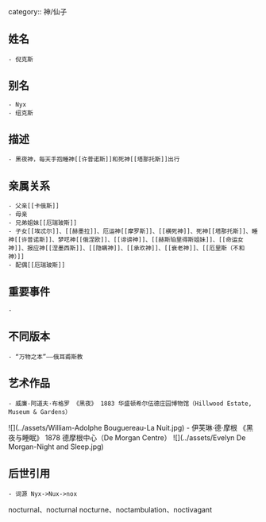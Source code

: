 category:: 神/仙子
## 姓名
	- 倪克斯
## 别名
	- Nyx
	- 纽克斯
## 描述
	- 黑夜神，每天手抱睡神[[许普诺斯]]和死神[[塔那托斯]]出行
## 亲属关系
	- 父亲[[卡俄斯]]
	- 母亲
	- 兄弟姐妹[[厄瑞玻斯]]
	- 子女[[埃忒尔]]、[[赫墨拉]]、厄运神[[摩罗斯]]、[[横死神]]、死神[[塔那托斯]]、睡神[[许普诺斯]]、梦呓神[[俄涅欧]]、[[诽谤神]]、[[赫斯珀里得斯姐妹]]、[[命运女神]]、报应神[[涅墨西斯]]、[[隐瞒神]]、[[承欢神]]、[[衰老神]]、[[厄里斯（不和神）]]
	- 配偶[[厄瑞玻斯]]
## 重要事件
	-
## 不同版本
	- “万物之本”——俄耳甫斯教
## 艺术作品
	- 威廉-阿道夫·布格罗 《黑夜》 1883 华盛顿希尔伍德庄园博物馆（Hillwood Estate, Museum & Gardens）
 ![](../assets/William-Adolphe Bouguereau-La Nuit.jpg)
	- 伊芙琳·德·摩根 《黑夜与睡眠》 1878 德摩根中心（De Morgan Centre）
 ![](../assets/Evelyn De Morgan-Night and Sleep.jpg)
## 后世引用
	- 词源 Nyx->Nux->nox
nocturnal、nocturnal nocturne、noctambulation、noctivagant

